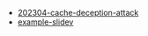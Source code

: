 
- [202304-cache-deception-attack](./202304-cache-deception-attack)
- [example-slidev](./example-slidev)
